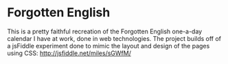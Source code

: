 Forgotten English
=================

This is a pretty faithful recreation of the Forgotten English one-a-day calendar I have at work, done in web technologies. The project builds off of a jsFiddle experiment done to mimic the layout and design of the pages using CSS: http://jsfiddle.net/miles/sGWfM/

